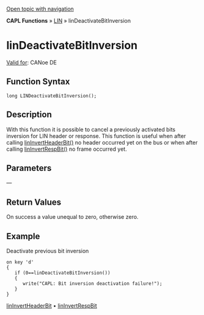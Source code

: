 [Open topic with navigation](../../../../../CANoeDEFamily.htm#Topics/CAPLFunctions/LIN/Functions/CAPLfunctionLINDeactivateBitInversion.md)

**CAPL Functions** » [LIN](../CAPLfunctionsLINOverview.md) » linDeactivateBitInversion

# linDeactivateBitInversion

[Valid for](../../../Shared/FeatureAvailability.md): CANoe DE

## Function Syntax

```plaintext
long LINDeactivateBitInversion();
```

## Description

With this function it is possible to cancel a previously activated bits inversion for LIN header or response. This function is useful when after calling [linInvertHeaderBit()](CAPLfunctionLINInvertHeaderBit.md) no header occurred yet on the bus or when after calling [linInvertRespBit()](CAPLfunctionLINInvertRespBit.md) no frame occurred yet.

## Parameters

—

## Return Values

On success a value unequal to zero, otherwise zero.

## Example

Deactivate previous bit inversion

```plaintext
on key 'd'
{
   if (0==linDeactivateBitInversion())
   {
      write("CAPL: Bit inversion deactivation failure!");
   }
}
```

[linInvertHeaderBit](CAPLfunctionLINInvertHeaderBit.md) • [linInvertRespBit](CAPLfunctionLINInvertRespBit.md)
